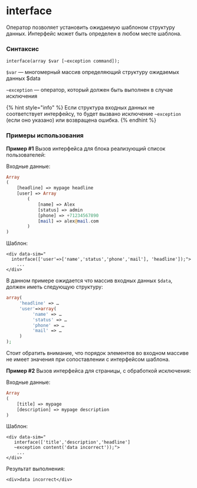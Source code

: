 # interface

Оператор позволяет установить ожидаемую шаблоном структуру данных. Интерфейс может быть определен в любом месте шаблона.

### **Синтаксис**

```text
interface(array $var [~exception command]);
```

`$var` — многомерный массив определяющий структуру ожидаемых данных $data

`~exception` — оператор, который должен быть выполнен в случае исключения

{% hint style="info" %}
Если структура входных данных не соответствует интерфейсу, то будет вызвано исключение `~exception` \(если оно указано\) или возвращена ошибка.
{% endhint %}



### Примеры использования

**Пример \#1** Вызов интерфейса для блока реализующий список пользователей:

Входные данные:

```php
Array
(
    [headline] => mypage headline
    [user] => Array
        (
            [name] => Alex
            [status] => admin
            [phone] => +71234567890
            [mail] => alex@mail.com
        )
)
```

Шаблон:

```markup
<div data-sim="
  interface(['user'=>['name','status','phone','mail'], 'headline']);"> 
    ...
</div>​
```

В данном примере ожидается что массив входных данных `$data`, должен иметь следующую структуру:

```php
array(
     'headline' => …    
     'user'=>array(
          'name' => …
          'status' => …
          'phone' => …
          'mail' => …
     )
);
```

Стоит обратить внимание, что порядок элементов во входном массиве не имеет значения при сопоставлении с интерфейсом шаблона.



**Пример \#2** Вызов интерфейса для страницы, с обработкой исключения:

Входные данные:

```php
Array
(
    [title] => mypage
    [description] => mypage description
)
```

Шаблон:

```markup
<div data-sim="
   interface(['title','description','headline'] 
   ~exception content('data incorrect'));"> 
    ...
</div>​
```

Результат выполнения:

```markup
<div>data incorrect</div>
```

